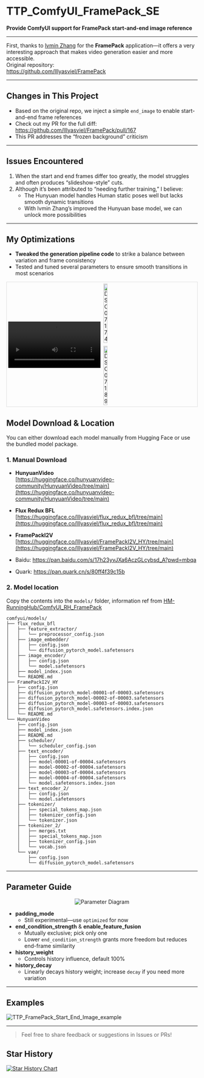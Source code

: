 # TTP_ComfyUI_FramePack_SE

**Provide ComfyUI support for FramePack start-and-end image reference**

---

First, thanks to [lvmin Zhang](https://github.com/lllyasviel) for the **FramePack** application—it offers a very interesting approach that makes video generation easier and more accessible.  
Original repository:  
https://github.com/lllyasviel/FramePack

---

## Changes in This Project

- Based on the original repo, we inject a simple `end_image` to enable start-and-end frame references  
- Check out my PR for the full diff:  
  https://github.com/lllyasviel/FramePack/pull/167  
- This PR addresses the “frozen background” criticism

---

## Issues Encountered

1. When the start and end frames differ too greatly, the model struggles and often produces “slideshow-style” cuts.  
2. Although it’s been attributed to “needing further training,” I believe:  
   - The Hunyuan model handles Human static poses well but lacks smooth dynamic transitions  
   - With lvmin Zhang’s improved the Hunyuan base model, we can unlock more possibilities

---

## My Optimizations

- **Tweaked the generation pipeline code** to strike a balance between variation and frame consistency  
- Tested and tuned several parameters to ensure smooth transitions in most scenarios


<div style="display:flex; align-items:center; max-width:900px; margin:auto; border:1px solid #ddd;">

  <!-- 左侧：视频 -->
  <div style="flex:1; padding:4px;">
    <video
      src="https://github.com/user-attachments/assets/4710bc34-0cc0-42f9-bd77-e7f82890c344"
      controls
      style="width:100%; height:auto; max-height:500px; object-fit:cover;"
    ></video>
  </div>

  <!-- 右侧：上下两张图 -->
  <div style="flex:1; display:flex; flex-direction:column; justify-content:center; gap:8px; padding:4px;">
    <img
      src="https://github.com/user-attachments/assets/444ec179-8ad5-4686-8264-3f7079d8e668"
      alt="DSC07174"
      style="width:20%; height:auto; max-height:240px; object-fit:contain;"
    />
    <img
      src="https://github.com/user-attachments/assets/cdcd714b-a83b-4803-9299-025c593ab005"
      alt="DSC07189"
      style="width:20%; height:auto; max-height:240px; object-fit:contain;"
    />
  </div>

</div>

## Model Download & Location

You can either download each model manually from Hugging Face or use the bundled model package.

### 1. Manual Download

- **HunyuanVideo**  
  [https://huggingface.co/hunyuanvideo-community/HunyuanVideo/tree/main](https://huggingface.co/hunyuanvideo-community/HunyuanVideo/tree/main)
- **Flux Redux BFL**  
  [https://huggingface.co/lllyasviel/flux_redux_bfl/tree/main](https://huggingface.co/lllyasviel/flux_redux_bfl/tree/main)
- **FramePackI2V**  
  [https://huggingface.co/lllyasviel/FramePackI2V_HY/tree/main](https://huggingface.co/lllyasviel/FramePackI2V_HY/tree/main)

- Baidu: https://pan.baidu.com/s/17h23yvJXa6AczGLcybsd_A?pwd=mbqa
- Quark: https://pan.quark.cn/s/80ff4f39c15b

### 2. Model location

Copy the contents into the `models/` folder, information ref from [HM-RunningHub/ComfyUI_RH_FramePack](https://github.com/HM-RunningHub/ComfyUI_RH_FramePack) 

```text
comfyui/models/
├── flux_redux_bfl
│   ├── feature_extractor/
│   │   └── preprocessor_config.json
│   ├── image_embedder/
│   │   ├── config.json
│   │   └── diffusion_pytorch_model.safetensors
│   ├── image_encoder/
│   │   ├── config.json
│   │   └── model.safetensors
│   ├── model_index.json
│   └── README.md
├── FramePackI2V_HY
│   ├── config.json
│   ├── diffusion_pytorch_model-00001-of-00003.safetensors
│   ├── diffusion_pytorch_model-00002-of-00003.safetensors
│   ├── diffusion_pytorch_model-00003-of-00003.safetensors
│   ├── diffusion_pytorch_model.safetensors.index.json
│   └── README.md
└── HunyuanVideo
    ├── config.json
    ├── model_index.json
    ├── README.md
    ├── scheduler/
    │   └── scheduler_config.json
    ├── text_encoder/
    │   ├── config.json
    │   ├── model-00001-of-00004.safetensors
    │   ├── model-00002-of-00004.safetensors
    │   ├── model-00003-of-00004.safetensors
    │   ├── model-00004-of-00004.safetensors
    │   └── model.safetensors.index.json
    ├── text_encoder_2/
    │   ├── config.json
    │   └── model.safetensors
    ├── tokenizer/
    │   ├── special_tokens_map.json
    │   ├── tokenizer_config.json
    │   └── tokenizer.json
    ├── tokenizer_2/
    │   ├── merges.txt
    │   ├── special_tokens_map.json
    │   ├── tokenizer_config.json
    │   └── vocab.json
    └── vae/
        ├── config.json
        └── diffusion_pytorch_model.safetensors
```


---

## Parameter Guide

<p align="center">
  <img
    src="https://github.com/user-attachments/assets/3e9a0954-73b7-47e4-b92e-07aa0c72e58b"
    alt="Parameter Diagram"
    style="max-width: 30%;"
  />
</p>

- **padding_mode**  
  - Still experimental—use `optimized` for now  
- **end_condition_strength** & **enable_feature_fusion**  
  - Mutually exclusive; pick only one  
  - Lower `end_condition_strength` grants more freedom but reduces end-frame similarity  
- **history_weight**  
  - Controls history influence, default 100%  
- **history_decay**  
  - Linearly decays history weight; increase `decay` if you need more variation

---
## Examples
![TTP_FramePack_Start_End_Image_example](https://github.com/user-attachments/assets/0468ea9c-a5fe-4067-9ef6-6e89b6d58754)

---
> Feel free to share feedback or suggestions in Issues or PRs!

## **Star History**
<a href="https://star-history.com/#TTPlanetPig/TTP_Comfyui_FramePack_SE&Date">
 <picture>
   <source media="(prefers-color-scheme: dark)" srcset="https://api.star-history.com/svg?repos=TTPlanetPig/TTP_Comfyui_FramePack_SE&type=Date&theme=dark" />
   <source media="(prefers-color-scheme: light)" srcset="https://api.star-history.com/svg?repos=TTPlanetPig/TTP_Comfyui_FramePack_SE&type=Date" />
   <img alt="Star History Chart" src="https://api.star-history.com/svg?repos=TTPlanetPig/TTP_Comfyui_FramePack_SE&type=Date" />
 </picture>
</a>

